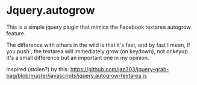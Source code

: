 # Jquery.autogrow

This is a simple jquery plugin that mimics the Facebook textarea autogrow 
feature.

The difference with others in the wild is that it's fast, and by fast I mean, if 
you push <Enter>, the textarea will immediately grow (on keydown), not onkeyup.
It's a small difference but an important one in my opinion.  

Inspired (stolen?) by this: https://github.com/jaz303/jquery-grab-bag/blob/master/javascripts/jquery.autogrow-textarea.js